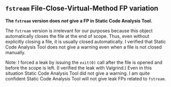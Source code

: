 ## `fstream` File-Close-Virtual-Method FP variation

**The `fstream` version does *not* give a FP in Static Code Analysis Tool.**

The `fstream` version is irrelevant for our purposes because this object automatically closes the file at the end of scope. Thus, even without explicitly closing a file, it is usually closed automatically. I verified that Static Code Analysis Tool does not give a warning even when a file is not closed manually.

Note: I forced a leak by issuing the `exit(0)` call after the file is opened and before the scope is left. (I verified the leak with Valgrind.) Even in this situation Static Code Analysis Tool did not give a warning. I am quite confident Static Code Analysis Tool will not give leak FPs related to `fstream`.

